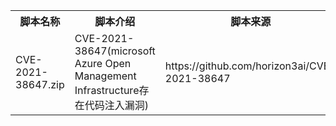 <table>
<tr>
    <th>脚本名称</th>
    <th>脚本介绍</th>
    <th>脚本来源</th>
</tr>
<tr>
    <td>CVE-2021-38647.zip</td>
    <td>CVE-2021-38647(microsoft Azure Open Management Infrastructure存在代码注入漏洞)</td>
    <td>https://github.com/horizon3ai/CVE-2021-38647</td>
</tr>

